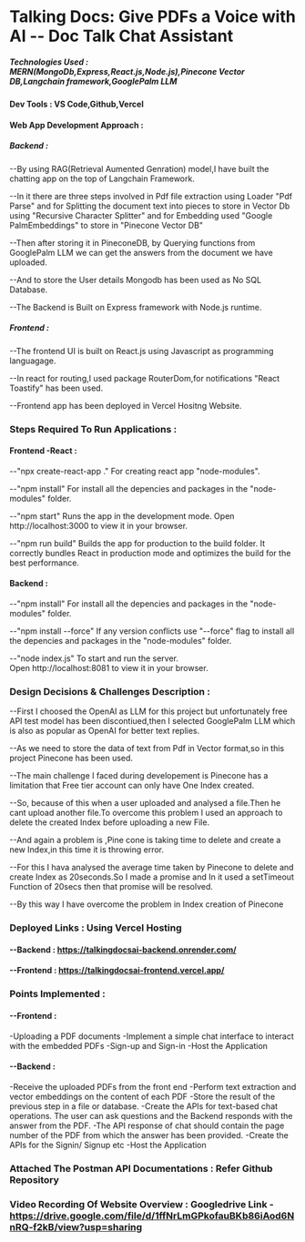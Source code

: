 # Talking Docs: Give PDFs a Voice with AI -- Doc Talk Chat Assistant

##### Technologies Used : MERN(MongoDb,Express,React.js,Node.js),Pinecone Vector DB,Langchain framework,GooglePalm LLM

#### Dev Tools : VS Code,Github,Vercel

#### Web App Development Approach :

##### Backend :
--By using RAG(Retrieval Aumented Genration) model,I have   built the chatting app on the top of Langchain Framework.

--In it there are three steps involved in Pdf file extraction using   Loader "Pdf Parse" and for Splitting the document text into   pieces to store in Vector Db using "Recursive Character     Splitter" and for Embedding used "Google PalmEmbeddings"
  to store in "Pinecone Vector DB"
  
--Then after storing it in PineconeDB, by Querying functions    from GooglePalm LLM we can get the answers from the    document we have uploaded.

--And to store the User details Mongodb has been used as No    SQL Database.

--The Backend is Built on Express framework with Node.js runtime.


##### Frontend :
--The frontend UI is built on React.js using Javascript as programming languagage.

--In react for routing,I used package RouterDom,for notifications "React Toastify" has been used.

--Frontend app has been deployed in Vercel Hositng Website.

### Steps Required To Run Applications :

#### Frontend -React :

--"npx create-react-app ."
  For creating react app "node-modules".

--"npm install"
   For install all the depencies and packages in the "node-modules" folder.

--"npm start"
   Runs the app in the development mode.
   Open http://localhost:3000 to view it in your browser.

--"npm run build"
   Builds the app for production to the build folder. 
   It correctly bundles React in production mode and optimizes the build for the best performance.

#### Backend :

--"npm install"
     For install all the depencies and packages in the "node-modules" folder.

--"npm install --force"
    If any version conflicts use "--force" flag to  install all the depencies and packages in the "node-modules" folder.

--"node index.js"
   To start and run the server.  
   Open http://localhost:8081 to view it in your browser.

### Design Decisions & Challenges Description :

--First I choosed the OpenAI as LLM for this project but unfortunately free API test model has been discontiued,then I selected GooglePalm LLM which
   is also as popular as OpenAI for better text replies.
   
--As we need to store the data of text from Pdf in Vector format,so in this project Pinecone has been used.

--The main challenge I faced during developement is Pinecone has a limitation that Free tier account can only have One Index created.

--So, because of this when a user uploaded and analysed a file.Then he cant upload another file.To overcome this problem I used an approach to delete the
  created Index before uploading a new File.
  
--And again a problem is ,Pine cone is taking time to delete and create a new Index,in this time it is throwing error.

--For this I hava analysed the average time taken by Pinecone to delete and create Index as 20seconds.So I made a promise and In it used a setTimeout   Function of 20secs then that promise will be resolved.

--By this way I have overcome the problem in Index creation of Pinecone

### Deployed Links : Using Vercel Hosting

#### --Backend : https://talkingdocsai-backend.onrender.com/

#### --Frontend : https://talkingdocsai-frontend.vercel.app/

### Points Implemented :

#### --Frontend :
-Uploading a PDF documents
-Implement a simple chat interface to interact with the embedded PDFs
-Sign-up and Sign-in
-Host the Application

#### --Backend :
-Receive the uploaded PDFs from the front end
-Perform text extraction and vector embeddings on the content of each PDF
-Store the result of the previous step in a file or database.
-Create the APIs for text-based chat operations. The user can ask
questions and the Backend responds with the answer from the PDF.
-The API response of chat should contain the page number of the PDF from which
the answer has been provided.
-Create the APIs for the Signin/ Signup etc
-Host the Application

### Attached The Postman API Documentations : Refer Github Repository

### Video Recording Of Website Overview : Googledrive Link  - https://drive.google.com/file/d/1ffNrLmGPkofauBKb86iAod6NnRQ-f2kB/view?usp=sharing

